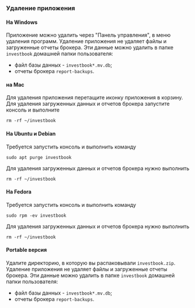 ### Удаление приложения

#### На Windows
Приложение можно удалить через "Панель управления", в меню удаления программ. Удаление приложения не удаляет файлы и
загруженные отчеты брокера. Эти данные можно удалить в папке `investbook` домашней папки пользователя:
- файл базы данных - `investbook*.mv.db`;
- отчеты брокера `report-backups`.

#### на Mac
Для удаления приложения перетащите иконку приложения в корзину.
Для удаления загруженных данных и отчетов брокера запустите консоль и выполните
```shell
rm -rf ~/investbook
```

#### На Ubuntu и Debian
Требуется запустить консоль и выполнить команду
```shell
sudo apt purge investbook
```
Для удаления загруженных данных и отчетов брокера нужно выполнить
```shell
rm -rf ~/investbook
```

#### На Fedora
Требуется запустить консоль и выполнить команду
```shell
sudo rpm -ev investbook
```
Для удаления загруженных данных и отчетов брокера нужно выполнить
```shell
rm -rf ~/investbook
```

#### Portable версия
Удалите директорию, в которую вы распаковывали `investbook.zip`. Удаление приложения не удаляет файлы и 
загруженные отчеты брокера. Эти данные можно удалить в папке `investbook` домашней папки пользователя:
- файл базы данных - `investbook*.mv.db`;
- отчеты брокера `report-backups`.
